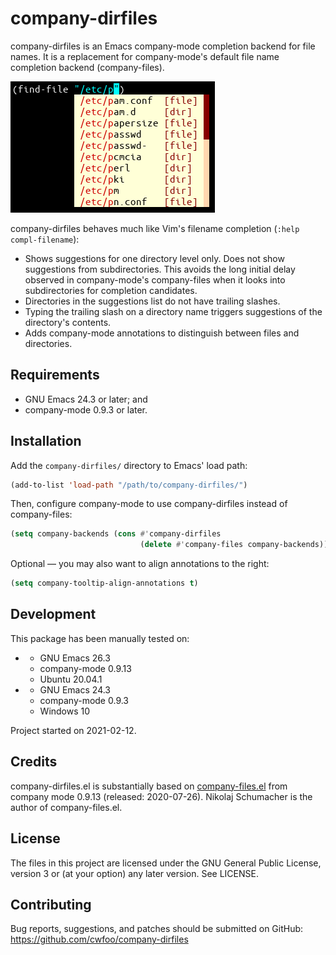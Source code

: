 # company-dirfiles
company-dirfiles is an Emacs company-mode completion backend for file names.
It is a replacement for company-mode's default file name completion backend
(company-files).

![company-dirfiles](./screenshot.png)

company-dirfiles behaves much like Vim's filename completion
(`:help compl-filename`):
* Shows suggestions for one directory level only. Does not show suggestions from
  subdirectories. This avoids the long initial delay observed in company-mode's
  company-files when it looks into subdirectories for completion candidates.
* Directories in the suggestions list do not have trailing slashes.
* Typing the trailing slash on a directory name triggers suggestions of the
  directory's contents.
* Adds company-mode annotations to distinguish between files and directories.


## Requirements
* GNU Emacs 24.3 or later; and
* company-mode 0.9.3 or later.


## Installation
Add the `company-dirfiles/` directory to Emacs' load path:
```lisp
(add-to-list 'load-path "/path/to/company-dirfiles/")
```

Then, configure company-mode to use company-dirfiles instead of company-files:
```lisp
(setq company-backends (cons #'company-dirfiles
                             (delete #'company-files company-backends)))
```

Optional — you may also want to align annotations to the right:
```lisp
(setq company-tooltip-align-annotations t)
```


## Development
This package has been manually tested on:
* * GNU Emacs 26.3
  * company-mode 0.9.13
  * Ubuntu 20.04.1
* * GNU Emacs 24.3
  * company-mode 0.9.3
  * Windows 10

Project started on 2021-02-12.


## Credits
company-dirfiles.el is substantially based on [company-files.el][2] from
company mode 0.9.13 (released: 2020-07-26).
Nikolaj Schumacher is the author of company-files.el.


## License
The files in this project are licensed under the GNU General Public License,
version 3 or (at your option) any later version. See LICENSE.


## Contributing
Bug reports, suggestions, and patches should be submitted on GitHub:
https://github.com/cwfoo/company-dirfiles


  [1]: https://github.com/company-mode/company-mode/issues/1064
  [2]: https://github.com/company-mode/company-mode/blob/0.9.13/company-files.el
